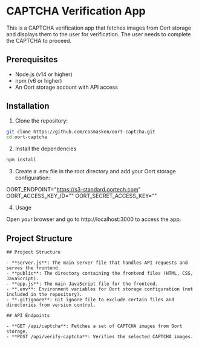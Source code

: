 # CAPTCHA Verification App

This is a CAPTCHA verification app that fetches images from Oort storage and displays them to the user for verification. The user needs to complete the CAPTCHA to proceed.

## Prerequisites

- Node.js (v14 or higher)
- npm (v6 or higher)
- An Oort storage account with API access

## Installation

1. Clone the repository:

```bash
git clone https://github.com/cosmasken/oort-captcha.git
cd oort-captcha
```

2. Install the dependencies

```bash
npm install
```

3. Create a .env file in the root directory and add your Oort storage configuration:

OORT_ENDPOINT="https://s3-standard.oortech.com"
OORT_ACCESS_KEY_ID=""
OORT_SECRET_ACCESS_KEY=""

4. Usage

Open your browser and go to http://localhost:3000 to access the app.

## Project Structure
```
## Project Structure

- **server.js**: The main server file that handles API requests and serves the frontend.
- **public**: The directory containing the frontend files (HTML, CSS, JavaScript).
- **app.js**: The main JavaScript file for the frontend.
- **.env**: Environment variables for Oort storage configuration (not included in the repository).
- **.gitignore**: Git ignore file to exclude certain files and directories from version control.

## API Endpoints

- **GET /api/captcha**: Fetches a set of CAPTCHA images from Oort storage.
- **POST /api/verify-captcha**: Verifies the selected CAPTCHA images.
```
